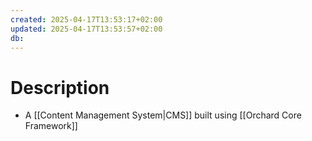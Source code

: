 ```yaml
---
created: 2025-04-17T13:53:17+02:00
updated: 2025-04-17T13:53:57+02:00
db: 
---
```

# Description
- A [[Content Management System|CMS]] built using [[Orchard Core Framework]]
